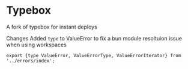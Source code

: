 # Typebox

A fork of typebox for instant deploys

Changes
Added `type` to ValueError to fix a bun module resoltuion issue when using workspaces

```tsx filePath={/Users/paulvu/reachsocial/pkgs/typebox/src/compiler/compiler.ts}
export {type ValueError, ValueErrorType, ValueErrorIterator} from '../errors/index';
```
